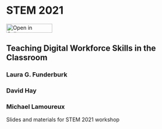 # STEM 2021

<a href="https://hub.callysto.ca/jupyter/hub/user-redirect/git-pull?repo=https%3A%2F%2Fgithub.com%2Fcallysto%2Fstem_2021&branch=main&urlpath=notebooks/stem_2021/STEM2021/STEM2021.ipynb&depth=1" target="_parent"><img src="https://raw.githubusercontent.com/callysto/curriculum-notebooks/master/open-in-callysto-button.svg?sanitize=true" width="123" height="24" alt="Open in Callysto"></a> 

## Teaching Digital Workforce Skills in the Classroom 

### Laura G. Funderburk 
### David Hay
### Michael Lamoureux  

Slides and materials for STEM 2021 workshop
